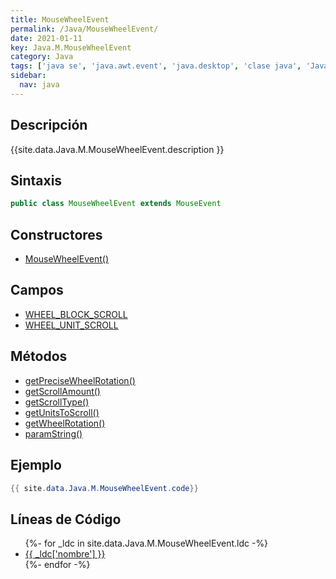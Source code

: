 ```yaml
---
title: MouseWheelEvent
permalink: /Java/MouseWheelEvent/
date: 2021-01-11
key: Java.M.MouseWheelEvent
category: Java
tags: ['java se', 'java.awt.event', 'java.desktop', 'clase java', 'Java 1.4']
sidebar: 
  nav: java
---
```


## Descripción
{{site.data.Java.M.MouseWheelEvent.description }}

## Sintaxis
~~~java
public class MouseWheelEvent extends MouseEvent
~~~

## Constructores
* [MouseWheelEvent()](/Java/MouseWheelEvent/MouseWheelEvent/)

## Campos
* [WHEEL_BLOCK_SCROLL](/Java/MouseWheelEvent/WHEEL_BLOCK_SCROLL)
* [WHEEL_UNIT_SCROLL](/Java/MouseWheelEvent/WHEEL_UNIT_SCROLL)

## Métodos
* [getPreciseWheelRotation()](/Java/MouseWheelEvent/getPreciseWheelRotation)
* [getScrollAmount()](/Java/MouseWheelEvent/getScrollAmount)
* [getScrollType()](/Java/MouseWheelEvent/getScrollType)
* [getUnitsToScroll()](/Java/MouseWheelEvent/getUnitsToScroll)
* [getWheelRotation()](/Java/MouseWheelEvent/getWheelRotation)
* [paramString()](/Java/MouseWheelEvent/paramString)

## Ejemplo
~~~java
{{ site.data.Java.M.MouseWheelEvent.code}}
~~~

## Líneas de Código
<ul>
{%- for _ldc in site.data.Java.M.MouseWheelEvent.ldc -%}
   <li>
       <a href="{{_ldc['url'] }}">{{ _ldc['nombre'] }}</a>
   </li>
{%- endfor -%}
</ul>
